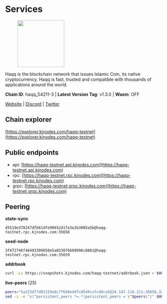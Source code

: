 # Services

<figure><img src="https://raw.githubusercontent.com/kj89/testnet_manuals/main/pingpub/logos/haqq.png" width="150" alt=""><figcaption></figcaption></figure>

Haqq is the blockchain network that issues Islamic Coin,  its native cryptocurrency. Haqq is fast, trusted and  compatible with thousands of applications around the world.

**Chain ID**: haqq_54211-3 | **Latest Version Tag**: v1.3.0 | **Wasm**: OFF

[Website](https://islamiccoin.net) | [Discord](https://discord.gg/hU9MHG5kZq) | [Twitter](https://twitter.com/Islamic_Coin)




## Chain explorer
[https://explorer.kjnodes.com/haqq-testnet](https://explorer.kjnodes.com/haqq-testnet)

## Public endpoints

* api: [https://haqq-testnet.api.kjnodes.com](https://haqq-testnet.api.kjnodes.com)
* rpc: [https://haqq-testnet.rpc.kjnodes.com](https://haqq-testnet.rpc.kjnodes.com)
* grpc: [https://haqq-testnet.grpc.kjnodes.com](https://haqq-testnet.grpc.kjnodes.com)

## Peering

**state-sync**

```text
d5519e378247dfb61dfe90652d1fe3e2b3005a5b@haqq-testnet.rpc.kjnodes.com:35656
```

**seed-node**

```text
3f472746f46493309650e5a033076689996c8881@haqq-testnet.rpc.kjnodes.com:35659
```

**addrbook**
```bash
curl -Ls https://snapshots.kjnodes.com/haqq-testnet/addrbook.json > $HOME/.haqqd/config/addrbook.json
```

**live-peers** (25)
```bash
peers="5a223d77d01319a8c7f648eddfc8549cafcd8ca5@34.147.118.211:26656,32a8eec046b95e8646ff0810b4596dc7083a0beb@65.108.145.131:26656,48a2a7762a579d25bca95b0a3548b714238dd60b@213.239.216.252:20656,927a323649e7dd8d4c75da6e5edaee439652b46f@65.109.92.241:20116,90b40d2b773090b82aa7788c2d1937e4fd6d2dc0@65.108.231.124:19656,d5519e378247dfb61dfe90652d1fe3e2b3005a5b@65.109.68.190:35656,23ff658b56fbb8bc73372973a34733ff5d79b435@142.132.202.50:11604,56158e0f2acf850114e82644afceb565a73b08cc@185.144.99.95:26656,6771e65c1b30cc514faf5943320fdda480fe9124@95.216.39.183:26656,d59dc597f0d41bcbc7ff53374686affb143726c2@51.195.203.103:35656,7d730d99e7981f284d45c7af61cdbe2fcbae4bce@34.125.204.188:35656,54e81994c61bbb6c414f8ab0a606a7edda138a3b@95.216.154.100:26656,2d13d679b64e1a574904a140f72815644ec71131@65.21.133.125:30656,b70802dd7c7705f1c7d5535f2ad529c66bdbdee1@95.217.236.79:12656,ed145a35b436878c1f1c10634bd18600f3696e17@95.217.181.142:26656,59af99085c961a6a5c8dc4bc8b3abffda16ddccb@135.181.38.62:26656,3832eb77e4afa74a9a93c97cacd49c09038968ce@5.75.232.163:26656,f57fae1bdea281392b563a58978a2d8c0a37725f@95.217.233.234:26656,ba56c564a5430632e59e2b08fc348735bc56b32f@154.12.232.140:26656,1fefb6b75431482502e125a290deba1e7e539d4e@135.181.148.11:26656,4034efbff7c82e1a2d3908fefd2512552dea63f5@65.109.38.208:26651,24e894d4d8a18276acf6051cccf369a1ce69842d@65.108.151.105:26656,3df5a68b919177179c6dcb0b9c9354fd6bbba1c8@65.109.92.240:20116,78e3ef8adf819b479acc13a2f92ab5c0fa350aeb@66.45.231.30:11464,360d7095f3c1250a013cfe66c43a3f0790782f78@84.46.254.50:26656"
sed -i -e "s|^persistent_peers *=.*|persistent_peers = \"$peers\"|" $HOME/.haqqd/config/config.toml
```
